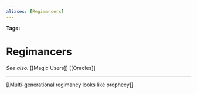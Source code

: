 ```yaml
---
aliases: [Regimancers]
---
```


**Tags:** 
# Regimancers
*See also:* [[Magic Users]] [[Oracles]]
___
[[Multi-generational regimancy looks like prophecy]]